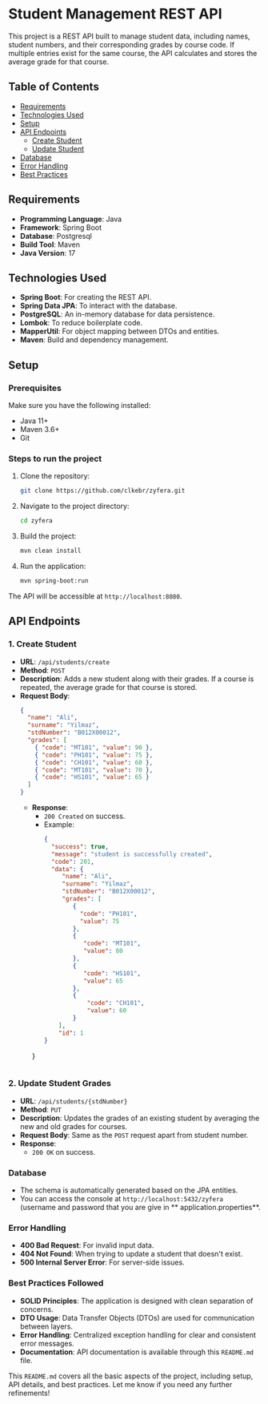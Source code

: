 # Student Management REST API

This project is a REST API built to manage student data, including names, student numbers, and their corresponding
grades by course code. If multiple entries exist for the same course, the API calculates and stores the average grade
for that course.

## Table of Contents

- [Requirements](#requirements)
- [Technologies Used](#technologies-used)
- [Setup](#setup)
- [API Endpoints](#api-endpoints)
    - [Create Student](#create-student)
    - [Update Student](#update-student-grades)
- [Database](#database)
- [Error Handling](#error-handling)
- [Best Practices](#best-practices)

## Requirements

- **Programming Language**: Java
- **Framework**: Spring Boot
- **Database**: Postgresql
- **Build Tool**: Maven
- **Java Version**: 17

## Technologies Used

- **Spring Boot**: For creating the REST API.
- **Spring Data JPA**: To interact with the database.
- **PostgreSQL**: An in-memory database for data persistence.
- **Lombok**: To reduce boilerplate code.
- **MapperUtil**: For object mapping between DTOs and entities.
- **Maven**: Build and dependency management.

## Setup

### Prerequisites

Make sure you have the following installed:

- Java 11+
- Maven 3.6+
- Git

### Steps to run the project

1. Clone the repository:
   ```bash
   git clone https://github.com/clkebr/zyfera.git
   ```

2. Navigate to the project directory:
   ```bash
   cd zyfera
   ```

3. Build the project:
   ```bash
   mvn clean install
   ```

4. Run the application:
   ```bash
   mvn spring-boot:run
   ```

The API will be accessible at `http://localhost:8080`.

## API Endpoints

### 1. Create Student

- **URL**: `/api/students/create`
- **Method**: `POST`
- **Description**: Adds a new student along with their grades. If a course is repeated, the average grade for that
  course is stored.
- **Request Body**:
   ```json
   {
     "name": "Ali",
     "surname": "Yilmaz",
     "stdNumber": "B012X00012",
     "grades": [
       { "code": "MT101", "value": 90 },
       { "code": "PH101", "value": 75 },
       { "code": "CH101", "value": 60 },
       { "code": "MT101", "value": 70 },
       { "code": "HS101", "value": 65 }
     ]
   }
   ```
    - **Response**:
        - `200 Created` on success.
        - Example:
          ```json
          {
            "success": true,
            "message": "student is successfully created",
            "code": 201,
            "data": {
               "name": "Ali",
               "surname": "Yilmaz",
               "stdNumber": "B012X00012",
               "grades": [
                  {
                    "code": "PH101",
                    "value": 75
                  },
                  {
                     "code": "MT101",
                     "value": 80
                  },
                  {
                     "code": "HS101",
                     "value": 65
                  },
                  {
                      "code": "CH101",
                      "value": 60
                  }
              ],
              "id": 1
          }
      }
      ```

### 2. Update Student Grades

- **URL**: `/api/students/{stdNumber}`
- **Method**: `PUT`
- **Description**: Updates the grades of an existing student by averaging the new and old grades for courses.
- **Request Body**: Same as the `POST` request apart from student number.
- **Response**:
    - `200 OK` on success.

### Database

- The schema is automatically generated based on the JPA entities.
- You can access the console at `http://localhost:5432/zyfera` (username and password that you are give in **
  application.properties**.

### Error Handling

- **400 Bad Request**: For invalid input data.
- **404 Not Found**: When trying to update a student that doesn't exist.
- **500 Internal Server Error**: For server-side issues.

### Best Practices Followed

- **SOLID Principles**: The application is designed with clean separation of concerns.
- **DTO Usage**: Data Transfer Objects (DTOs) are used for communication between layers.
- **Error Handling**: Centralized exception handling for clear and consistent error messages.
- **Documentation**: API documentation is available through this `README.md` file.

This `README.md` covers all the basic aspects of the project, including setup, API details, and best practices. Let me
know if you need any further refinements!